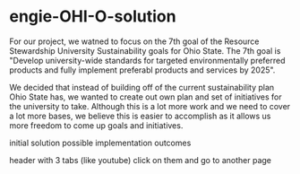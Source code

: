 # engie-OHI-O-solution

For our project, we watned to focus on the 7th goal of the Resource Stewardship University Sustainability goals for Ohio State. The 7th goal is "Develop university-wide standards for targeted environmentally preferred products and fully implement preferabl products and services by 2025". 

We decided that instead of building off of the current sustainability plan Ohio State has, we wanted to create out own plan and set of initiatives for the university to take. Although this is a lot more work and we need to cover a lot more bases, we believe this is easier to accomplish as it allows us more freedom to come up goals and initiatives. 

initial solution
possible implementation 
outcomes 

header with 3 tabs (like youtube)
click on them and go to another page